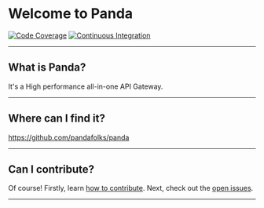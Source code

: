 # Welcome to Panda
[![Code Coverage](https://codecov.io/github/pandafolks/panda/branch/master/graph/badge.svg?token=RO6VFA3SVU)](https://codecov.io/github/pandafolks/panda)
[![Continuous Integration](https://github.com/pandafolks/panda/actions/workflows/build.yml/badge.svg?branch=master)](https://github.com/pandafolks/panda/actions/workflows/build.yml)

---
## What is Panda?
It's a High performance all-in-one API Gateway.

---
## Where can I find it?
<https://github.com/pandafolks/panda>

---
## Can I contribute?
Of course! Firstly, learn [how to contribute](https://pandafolks.github.io/panda/contributing/). 
Next, check out the [open issues](https://github.com/pandafolks/panda/issues). 

---

